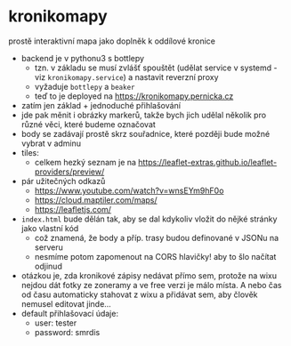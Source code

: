 # kronikomapy
prostě interaktivní mapa jako doplněk k oddílové kronice

- backend je v pythonu3 s bottlepy
  - tzn. v základu se musí zvlášť spouštět (udělat service v systemd - viz `kronikomapy.service`) a nastavit reverzní proxy
  - vyžaduje `bottlepy` a `beaker`
  - teď to je deployed na https://kronikomapy.pernicka.cz
- zatím jen základ + jednoduché přihlašování
- jde pak měnit i obrázky markerů, takže bych jich udělal několik pro různé věci, které budeme označovat
- body se zadávají prostě skrz souřadnice, které později bude možné vybrat v adminu
- tiles:
  - celkem hezký seznam je na https://leaflet-extras.github.io/leaflet-providers/preview/
- pár užitečných odkazů
  - https://www.youtube.com/watch?v=wnsEYm9hF0o
  - https://cloud.maptiler.com/maps/
  - https://leafletjs.com/
- `index.html` bude dělán tak, aby se dal kdykoliv vložit do nějké stránky jako vlastní kód
  - což znamená, že body a příp. trasy budou definované v JSONu na serveru
  - nesmíme potom zapomenout na CORS hlavičky! aby to šlo načítat odjinud
- otázkou je, zda kronikové zápisy nedávat přímo sem, protože na wixu nejdou dát fotky ze zoneramy a ve free verzi je málo místa. A nebo čas od času automaticky stahovat z wixu a přidávat sem, aby člověk nemusel editovat jinde...
- default přihlašovací údaje:
  - user: tester
  - password: smrdis